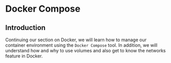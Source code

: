 # Docker Compose

## Introduction

Continuing our section on Docker, we will learn how to manage our container environment using the `Docker Compose` tool. In addition, we will understand how and why to use volumes and also get to know the networks feature in Docker.